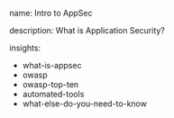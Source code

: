 name: Intro to AppSec

description: What is Application Security?

insights:
  - what-is-appsec
  - owasp
  - owasp-top-ten
  - automated-tools
  - what-else-do-you-need-to-know
